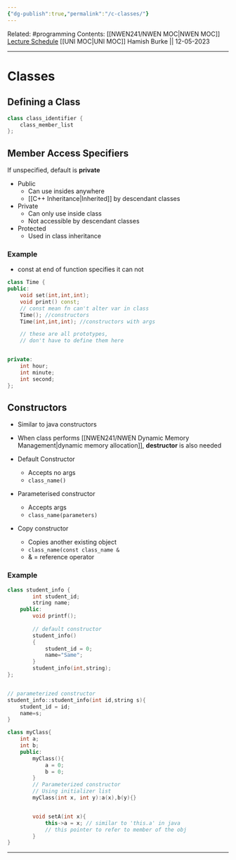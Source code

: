 ```yaml
---
{"dg-publish":true,"permalink":"/c-classes/"}
---
```


Related: #programming 
Contents: [[NWEN241/NWEN MOC\|NWEN MOC]]
[Lecture Schedule](https://ecs.wgtn.ac.nz/Courses/NWEN241_2023T1/LectureSchedule)
[[UNI MOC\|UNI MOC]]
Hamish Burke || 12-05-2023
***

# Classes

## Defining a Class

```C++
class class_identifier {
	class_member_list
};
```

## Member Access Specifiers

If unspecified, default is **private**

- Public
	- Can use insides anywhere
	- [[C++ Inheritance\|Inherited]] by descendant classes
- Private
	- Can only use inside class
	- Not accessible by descendant classes
- Protected
	- Used in class inheritance

### Example

- const at end of function specifies it can not 

```C++
class Time {
public:
	void set(int,int,int);
	void print() const; 
	// const mean fn can't alter var in class
	Time(); //constructors
	Time(int,int,int); //constructors with args

	// these are all prototypes, 
	// don't have to define them here


private:
	int hour;
	int minute;
	int second;
};
```

## Constructors

- Similar to java constructors
- When class performs [[NWEN241/NWEN Dynamic Memory Management\|dynamic memory allocation]], **destructor** is also needed

- Default Constructor
	- Accepts no args
	- `class_name()`
- Parameterised constructor
	- Accepts args
	- `class_name(parameters)`
- Copy constructor
	- Copies another existing object
	- `class_name(const class_name &`
	- & = reference operator

### Example

```C++
class student_info {
		int student_id;
		string name;
	public:
		void printf();
	
		// default constructor
		student_info()
		{
			student_id = 0;
			name="Same";
		}
		student_info(int,string);
};


// parameterized constructor
student_info::student_info(int id,string s){
	student_id = id;
	name=s;
}
```

```C++
class myClass{
	int a;
	int b;
	public:
		myClass(){
			a = 0;
			b = 0;
		}
		// Parameterized constructor
		// Using initializer list
		myClass(int x, int y):a(x),b(y){}


		void setA(int x){
			this->a = x; // similar to 'this.a' in java
			// this pointer to refer to member of the obj
		}
}
```

***

